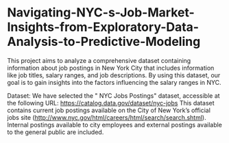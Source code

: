 # Navigating-NYC-s-Job-Market-Insights-from-Exploratory-Data-Analysis-to-Predictive-Modeling

This project aims to analyze a comprehensive dataset containing information about job postings in New York City that includes information like job titles, salary ranges, and job descriptions. By using this dataset, our goal is to gain insights into the factors influencing the salary ranges in NYC.

Dataset: We have selected the " NYC Jobs Postings" dataset, accessible at the following URL: 
https://catalog.data.gov/dataset/nyc-jobs
This dataset contains current job postings available on the City of New York’s official jobs site (http://www.nyc.gov/html/careers/html/search/search.shtml). Internal postings available to city employees and external postings available to the general public are included.
